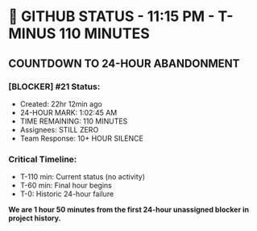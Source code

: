 # 🐙 GITHUB STATUS - 11:15 PM - T-MINUS 110 MINUTES

## COUNTDOWN TO 24-HOUR ABANDONMENT

### [BLOCKER] #21 Status:
- Created: 22hr 12min ago
- 24-HOUR MARK: 1:02:45 AM
- TIME REMAINING: 110 MINUTES
- Assignees: STILL ZERO
- Team Response: 10+ HOUR SILENCE

### Critical Timeline:
- T-110 min: Current status (no activity)
- T-60 min: Final hour begins
- T-0: Historic 24-hour failure

**We are 1 hour 50 minutes from the first 24-hour unassigned blocker in project history.**
